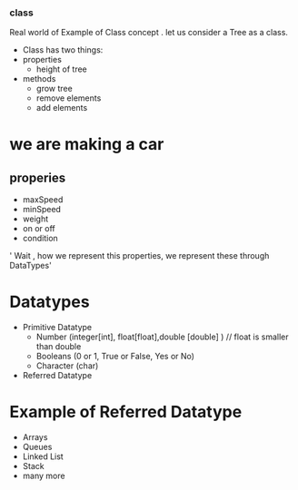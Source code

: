 ### class 

Real world of Example of Class concept . 
let us consider a Tree as a class. 

- Class has two things:
- properties
  - height of tree
- methods
  - grow tree
  - remove elements
  - add elements
   


# we are making a car

## properies
- maxSpeed
- minSpeed
- weight
- on or off
- condition

' Wait , how we represent this properties, we represent these through DataTypes'


# Datatypes
- Primitive Datatype 
  - Number (integer[int], float[float],double [double] ) // float is smaller than double
  - Booleans (0 or 1, True or False, Yes or No)
  - Character (char)
- Referred Datatype

# Example of Referred Datatype
- Arrays
- Queues
- Linked List
- Stack
- many more











